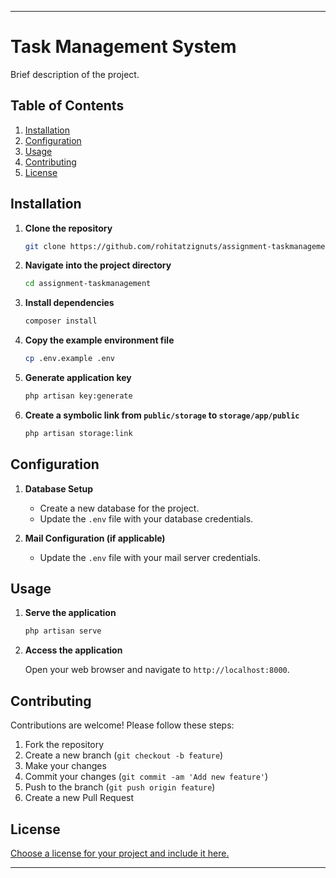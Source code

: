 
---

# Task Management System

Brief description of the project.

## Table of Contents

1. [Installation](#installation)
2. [Configuration](#configuration)
3. [Usage](#usage)
4. [Contributing](#contributing)
5. [License](#license)

## Installation

1. **Clone the repository**

   ```bash
   git clone https://github.com/rohitatzignuts/assignment-taskmanagement.git
   ```

2. **Navigate into the project directory**

   ```bash
   cd assignment-taskmanagement
   ```

3. **Install dependencies**

   ```bash
   composer install
   ```

4. **Copy the example environment file**

   ```bash
   cp .env.example .env
   ```

5. **Generate application key**

   ```bash
   php artisan key:generate
   ```

6. **Create a symbolic link from `public/storage` to `storage/app/public`**

   ```bash
   php artisan storage:link
   ```

## Configuration

1. **Database Setup**

   - Create a new database for the project.
   - Update the `.env` file with your database credentials.

2. **Mail Configuration (if applicable)**

   - Update the `.env` file with your mail server credentials.

## Usage

1. **Serve the application**

   ```bash
   php artisan serve
   ```

2. **Access the application**

   Open your web browser and navigate to `http://localhost:8000`.

## Contributing

Contributions are welcome! Please follow these steps:

1. Fork the repository
2. Create a new branch (`git checkout -b feature`)
3. Make your changes
4. Commit your changes (`git commit -am 'Add new feature'`)
5. Push to the branch (`git push origin feature`)
6. Create a new Pull Request

## License

[Choose a license for your project and include it here.](https://choosealicense.com/)

---

